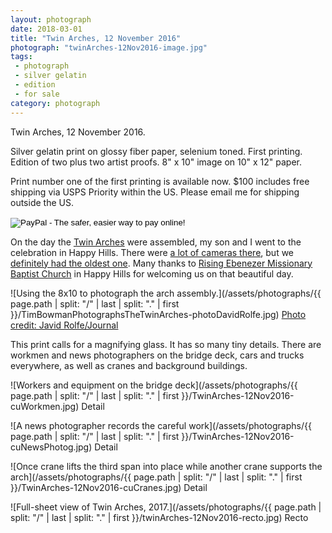 ```yaml
---
layout: photograph
date: 2018-03-01
title: "Twin Arches, 12 November 2016"
photograph: "twinArches-12Nov2016-image.jpg"
tags:
 - photograph
 - silver gelatin
 - edition
 - for sale
category: photograph
---
```

Twin Arches, 12 November 2016.

Silver gelatin print on glossy fiber paper, selenium toned.
First printing. Edition of two plus two artist proofs. 8" x 10" image on 10" x 12" paper.

Print number one of the first printing is available now. $100 includes free shipping via USPS Priority within the US. Please email me for shipping outside the US.

<form action="https://www.paypal.com/cgi-bin/webscr" method="post" target="_top">
<input type="hidden" name="cmd" value="_s-xclick">
<input type="hidden" name="hosted_button_id" value="YGZXMNF7KX6XG">
<input type="image" src="https://www.paypalobjects.com/en_US/i/btn/btn_buynow_SM.gif" border="0" name="submit" alt="PayPal - The safer, easier way to pay online!">
<img alt="One pixel because PayPal says so." border="0" src="https://www.paypalobjects.com/en_US/i/scr/pixel.gif" width="1" height="1">
</form>

On the day the [Twin Arches](https://www.google.com/search?q=winston+salem+twin+arches&source=lnms&tbm=isch&sa=X&ved=0ahUKEwjH-_2lzPjZAhUCmlkKHcC6CM8Q_AUIDCgD&biw=1221&bih=953) were assembled, my son and I went to the celebration in Happy Hills. There were [a lot of cameras there](http://www.journalnow.com/gallery/twin-arches-are-raised-on-us-and-the-salem-connector/collection_17d436a2-a91d-11e6-a7d3-ab218537acd1.html#7), but we [definitely had the oldest one](http://www.journalnow.com/gallery/twin-arches-are-raised-on-us-and-the-salem-connector/collection_17d436a2-a91d-11e6-a7d3-ab218537acd1.html#15 "Twin Arches are Raised on US 52 and the Salem Connector, Winston Salem Journal, 12 November 2016"). Many thanks to [Rising Ebenezer Missionary Baptist Church](https://www.facebook.com/rebc900/) in Happy Hills for welcoming us on that beautiful day.

![Using the 8x10 to photograph the arch assembly.](/assets/photographs/{{ page.path | split: "/" | last | split: "." | first }}/TimBowmanPhotographsTheTwinArches-photoDavidRolfe.jpg) [Photo credit: Javid Rolfe/Journal](http://www.journalnow.com/gallery/twin-arches-are-raised-on-us-and-the-salem-connector/collection_17d436a2-a91d-11e6-a7d3-ab218537acd1.html#15)

This print calls for a magnifying glass. It has so many tiny details. There are workmen and news photographers on the bridge deck, cars and trucks everywhere, as well as cranes and background buildings.

![Workers and equipment on the bridge deck](/assets/photographs/{{ page.path | split: "/" | last | split: "." | first }}/TwinArches-12Nov2016-cuWorkmen.jpg)
Detail

![A news photographer records the careful work](/assets/photographs/{{ page.path | split: "/" | last | split: "." | first }}/TwinArches-12Nov2016-cuNewsPhotog.jpg)
Detail

![Once crane lifts the third span into place while another crane supports the arch](/assets/photographs/{{ page.path | split: "/" | last | split: "." | first }}/TwinArches-12Nov2016-cuCranes.jpg)
Detail

![Full-sheet view of Twin Arches, 2017.](/assets/photographs/{{ page.path | split: "/" | last | split: "." | first }}/twinArches-12Nov2016-recto.jpg)
Recto
